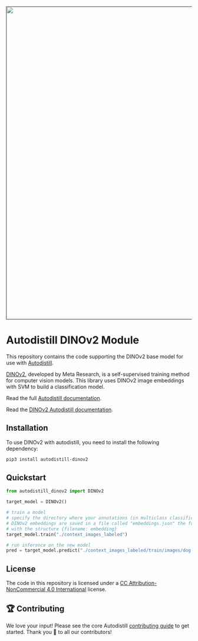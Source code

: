 <div align="center">
  <p>
    <a align="center" href="" target="_blank">
      <img
        width="850"
        src="https://media.roboflow.com/open-source/autodistill/autodistill-banner.png"
      >
    </a>
  </p>
</div>

# Autodistill DINOv2 Module

This repository contains the code supporting the DINOv2 base model for use with [Autodistill](https://github.com/autodistill/autodistill).

[DINOv2](https://github.com/facebookresearch/dinov2), developed by Meta Research, is a self-supervised training method for computer vision models. This library uses DINOv2 image embeddings with SVM to build a classification model.

Read the full [Autodistill documentation](https://autodistill.github.io/autodistill/).

Read the [DINOv2 Autodistill documentation](https://autodistill.github.io/autodistill/base_models/dinov2/).

## Installation

To use DINOv2 with autodistill, you need to install the following dependency:


```bash
pip3 install autodistill-dinov2
```

## Quickstart

```python
from autodistill_dinov2 import DINOv2

target_model = DINOv2()

# train a model
# specify the directory where your annotations (in multiclass classification folder format)
# DINOv2 embeddings are saved in a file called "embeddings.json" the folder in which you are working
# with the structure {filename: embedding}
target_model.train("./context_images_labeled")

# run inference on the new model
pred = target_model.predict("./context_images_labeled/train/images/dog-7.jpg")
```


## License

The code in this repository is licensed under a [CC Attribution-NonCommercial 4.0 International](LICENSE) license.

## 🏆 Contributing

We love your input! Please see the core Autodistill [contributing guide](https://github.com/autodistill/autodistill/blob/main/CONTRIBUTING.md) to get started. Thank you 🙏 to all our contributors!